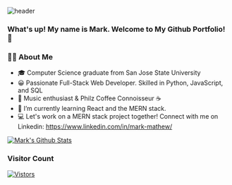  ![header](https://capsule-render.vercel.app/api?type=waving&color=auto&height=200&section=header&text=mark-mathew🌇&fontSize=60)
<!-- <img src="https://media.giphy.com/media/3ornk57KwDXf81rjWM/giphy.gif" width="480" height="259"/> -->
### What's up! My name is Mark. Welcome to My Github Portfolio! 👋
<!-- ### What's up! My name is Mark. Welcome to My Github Portfolio! 👋 -->


### 👨‍💻 About Me
  * 🎓 Computer Science graduate from San Jose State University
  * 😀 Passionate Full-Stack Web Developer. Skilled in Python, JavaScript, and SQL 
  * 🎵 Music enthusiast & Philz Coffee Connoisseur ☕️
  * 🌱 I’m currently learning React and the MERN stack. 
  * 💻 Let's work on a MERN stack project together! Connect with me on Linkedin: https://www.linkedin.com/in/mark-mathew/

[![Mark's Github Stats](https://github-readme-stats.vercel.app/api?username=markm-99&show_icons=true&theme=merko)](https://www.github.com/markm-99)
### Visitor Count
[![Vistors](https://profile-counter.glitch.me/markm-99/count.svg)](https://profile-counter.glitch.me/markm-99/count.svg)
<a href="https://github.com/markm-99">
</a>
 <br>
 <br />
<!--
**markm-99/markm-99** is a ✨ _special_ ✨ repository because its `README.md` (this file) appears on your GitHub profile.

Here are some ideas to get you started:

- 🔭 I’m currently working on ...
- 🌱 I’m currently learning ...
- 👯 I’m looking to collaborate on ...
- 🤔 I’m looking for help with ...
- 💬 Ask me about ...
- 📫 How to reach me: ...
- 😄 Pronouns: ...
- ⚡ Fun fact: ...
-->


